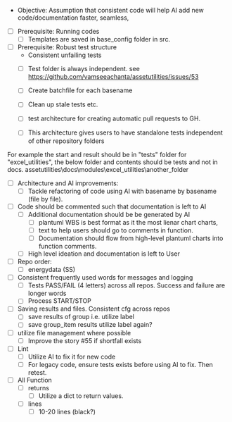 - Objective: Assumption that consistent code will help AI add new code/documentation faster, seamless, 

- [ ] Prerequisite: Running codes
  - [ ] Templates are saved in base_config folder in src.

- [ ] Prerequisite: Robust test structure
  - Consistent unfailing tests
  - [ ] Test folder is always independent. see https://github.com/vamseeachanta/assetutilities/issues/53
  - [ ] Create batchfile for each basename
  - [ ] Clean up stale tests etc.
  - [ ] test architecture for creating automatic pull requests to GH.
  - [ ] This architecture gives users to have standalone tests independent of other repository folders


For example the start and result should be in "tests" folder for "excel_utilities", the below folder and contents should be tests and not in docs.
assetutilities\docs\modules\excel_utilities\another_folder

- [ ] Architecture and AI improvements:
  - [ ] Tackle refactoring of code using AI with basename by basename (file by file).
- [ ] Code should be commented such that documentation is left to AI
  - [ ] Additional documentation should be be generated by AI
    - [ ] plantuml WBS is best format as it the most lienar chart charts,
    - [ ] text to help users should go to comments in function.
    - [ ] Documentation should flow from high-level plantuml charts into function comments.
  - [ ] High level ideation and documentation is left to User
- [ ] Repo order:
  - [ ] energydata (SS)

- [ ] Consistent frequently used words for messages and logging
  - [ ] Tests PASS/FAIL (4 letters) across all repos. Success and failure are longer words
  - [ ] Process START/STOP
- [ ] Saving results and files. Consistent cfg across repos
  - [ ] save results of group i.e. utilize label
  - [ ] save group_item results utilize label again?
- [ ] utilize file management where possible
  - [ ] Improve the story #55 if shortfall exists
- [ ] Lint
  - [ ] Utilize AI to fix it for new code
  - [ ] For legacy code, ensure tests exists before using AI to fix. Then retest.
- [ ] All Function 
  - [ ] returns
    - [ ] Utilize a dict to return values. 
  - [ ] lines
    - [ ] 10-20 lines (black?)
